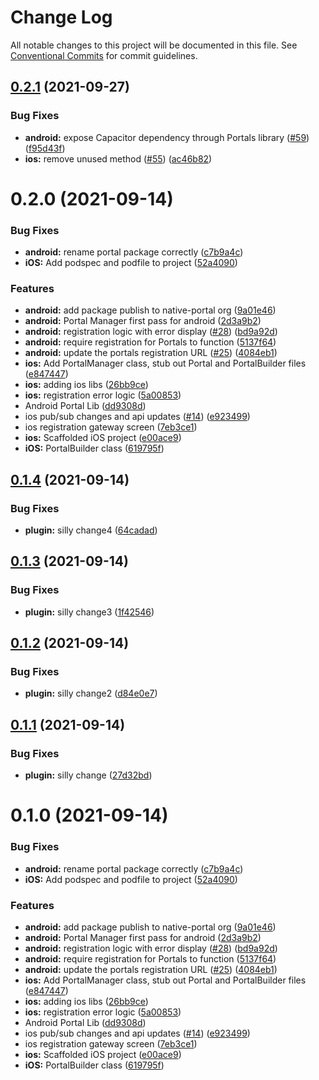 # Change Log

All notable changes to this project will be documented in this file.
See [Conventional Commits](https://conventionalcommits.org) for commit guidelines.

## [0.2.1](https://github.com/ionic-team/ionic-portals/compare/0.2.0...0.2.1) (2021-09-27)


### Bug Fixes

* **android:** expose Capacitor dependency through Portals library ([#59](https://github.com/ionic-team/ionic-portals/issues/59)) ([f95d43f](https://github.com/ionic-team/ionic-portals/commit/f95d43f337821b2aafdaba1a58fbb50c0fcc6d30))
* **ios:** remove unused method ([#55](https://github.com/ionic-team/ionic-portals/issues/55)) ([ac46b82](https://github.com/ionic-team/ionic-portals/commit/ac46b822c1e92048b58812a54ed2cc22b676a9a2))





# 0.2.0 (2021-09-14)


### Bug Fixes

* **android:** rename portal package correctly ([c7b9a4c](https://github.com/ionic-team/ionic-portals/commit/c7b9a4c4753f30c1401a64a4ee8e0bae5cfc8018))
* **iOS:** Add podspec and podfile to project ([52a4090](https://github.com/ionic-team/ionic-portals/commit/52a409048e2d4860e5afe692b711326eff8397f2))


### Features

* **android:** add package publish to native-portal org ([9a01e46](https://github.com/ionic-team/ionic-portals/commit/9a01e469a4f60191aa88f837a4fc6a6105d4698e))
* **android:** Portal Manager first pass for android ([2d3a9b2](https://github.com/ionic-team/ionic-portals/commit/2d3a9b2981738d3584d00a829a8677179bce229f))
* **android:** registration logic with error display ([#28](https://github.com/ionic-team/ionic-portals/issues/28)) ([bd9a92d](https://github.com/ionic-team/ionic-portals/commit/bd9a92de7cc1d80683903835e67dfeb4386dbfd5))
* **android:** require registration for Portals to function ([5137f64](https://github.com/ionic-team/ionic-portals/commit/5137f64e5da07c3215ddc041c29b77aef877a3f7))
* **android:** update the portals registration URL ([#25](https://github.com/ionic-team/ionic-portals/issues/25)) ([4084eb1](https://github.com/ionic-team/ionic-portals/commit/4084eb176d0b233f940731bbdf2edffbd61d2043))
* **ios:** Add PortalManager class, stub out Portal and PortalBuilder files ([e847447](https://github.com/ionic-team/ionic-portals/commit/e8474478b0a1bc50730dbdd8509bfc73d75250fb))
* **ios:** adding ios libs ([26bb9ce](https://github.com/ionic-team/ionic-portals/commit/26bb9ce981668157f07441502713eda8ce419eab))
* **ios:** registration error logic ([5a00853](https://github.com/ionic-team/ionic-portals/commit/5a0085344d8ac0f43b64c7ce6a69ed09ba1a20c8))
* Android Portal Lib ([dd9308d](https://github.com/ionic-team/ionic-portals/commit/dd9308df2b22c9902e0fcb6d0a006e33db5d5cc8))
* ios pub/sub changes and api updates ([#14](https://github.com/ionic-team/ionic-portals/issues/14)) ([e923499](https://github.com/ionic-team/ionic-portals/commit/e923499302005e312cb9412b498ba9b34504a6f6))
* ios registration gateway screen ([7eb3ce1](https://github.com/ionic-team/ionic-portals/commit/7eb3ce1628365c16e31a7e3282ec0568195b4124))
* **ios:** Scaffolded iOS project ([e00ace9](https://github.com/ionic-team/ionic-portals/commit/e00ace93512994001fe60107d15c54cd65fab530))
* **iOS:** PortalBuilder class ([619795f](https://github.com/ionic-team/ionic-portals/commit/619795f4fb27d16babe615c563ce9f5fb64df1cc))





## [0.1.4](https://github.com/ionic-team/ionic-portals/compare/0.1.3...0.1.4) (2021-09-14)


### Bug Fixes

* **plugin:** silly change4 ([64cadad](https://github.com/ionic-team/ionic-portals/commit/64cadadc90c08ee3b51941f4a7438b24ff59b5c9))





## [0.1.3](https://github.com/ionic-team/ionic-portals/compare/0.1.2...0.1.3) (2021-09-14)


### Bug Fixes

* **plugin:** silly change3 ([1f42546](https://github.com/ionic-team/ionic-portals/commit/1f4254692800fbae2423df1ece7d13139f651c2e))





## [0.1.2](https://github.com/ionic-team/ionic-portals/compare/0.1.1...0.1.2) (2021-09-14)


### Bug Fixes

* **plugin:** silly change2 ([d84e0e7](https://github.com/ionic-team/ionic-portals/commit/d84e0e7db7caa61cee4d0c9d910d287365e35e12))





## [0.1.1](https://github.com/ionic-team/ionic-portals/compare/0.1.0...0.1.1) (2021-09-14)


### Bug Fixes

* **plugin:** silly change ([27d32bd](https://github.com/ionic-team/ionic-portals/commit/27d32bd5c3de4dd1e59a43ff362e2eb450ebdfba))





# 0.1.0 (2021-09-14)


### Bug Fixes

* **android:** rename portal package correctly ([c7b9a4c](https://github.com/ionic-team/ionic-portals/commit/c7b9a4c4753f30c1401a64a4ee8e0bae5cfc8018))
* **iOS:** Add podspec and podfile to project ([52a4090](https://github.com/ionic-team/ionic-portals/commit/52a409048e2d4860e5afe692b711326eff8397f2))


### Features

* **android:** add package publish to native-portal org ([9a01e46](https://github.com/ionic-team/ionic-portals/commit/9a01e469a4f60191aa88f837a4fc6a6105d4698e))
* **android:** Portal Manager first pass for android ([2d3a9b2](https://github.com/ionic-team/ionic-portals/commit/2d3a9b2981738d3584d00a829a8677179bce229f))
* **android:** registration logic with error display ([#28](https://github.com/ionic-team/ionic-portals/issues/28)) ([bd9a92d](https://github.com/ionic-team/ionic-portals/commit/bd9a92de7cc1d80683903835e67dfeb4386dbfd5))
* **android:** require registration for Portals to function ([5137f64](https://github.com/ionic-team/ionic-portals/commit/5137f64e5da07c3215ddc041c29b77aef877a3f7))
* **android:** update the portals registration URL ([#25](https://github.com/ionic-team/ionic-portals/issues/25)) ([4084eb1](https://github.com/ionic-team/ionic-portals/commit/4084eb176d0b233f940731bbdf2edffbd61d2043))
* **ios:** Add PortalManager class, stub out Portal and PortalBuilder files ([e847447](https://github.com/ionic-team/ionic-portals/commit/e8474478b0a1bc50730dbdd8509bfc73d75250fb))
* **ios:** adding ios libs ([26bb9ce](https://github.com/ionic-team/ionic-portals/commit/26bb9ce981668157f07441502713eda8ce419eab))
* **ios:** registration error logic ([5a00853](https://github.com/ionic-team/ionic-portals/commit/5a0085344d8ac0f43b64c7ce6a69ed09ba1a20c8))
* Android Portal Lib ([dd9308d](https://github.com/ionic-team/ionic-portals/commit/dd9308df2b22c9902e0fcb6d0a006e33db5d5cc8))
* ios pub/sub changes and api updates ([#14](https://github.com/ionic-team/ionic-portals/issues/14)) ([e923499](https://github.com/ionic-team/ionic-portals/commit/e923499302005e312cb9412b498ba9b34504a6f6))
* ios registration gateway screen ([7eb3ce1](https://github.com/ionic-team/ionic-portals/commit/7eb3ce1628365c16e31a7e3282ec0568195b4124))
* **ios:** Scaffolded iOS project ([e00ace9](https://github.com/ionic-team/ionic-portals/commit/e00ace93512994001fe60107d15c54cd65fab530))
* **iOS:** PortalBuilder class ([619795f](https://github.com/ionic-team/ionic-portals/commit/619795f4fb27d16babe615c563ce9f5fb64df1cc))
